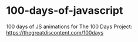 # 100-days-of-javascript
100 days of JS animations for The 100 Days Project: https://thegreatdiscontent.com/100days
